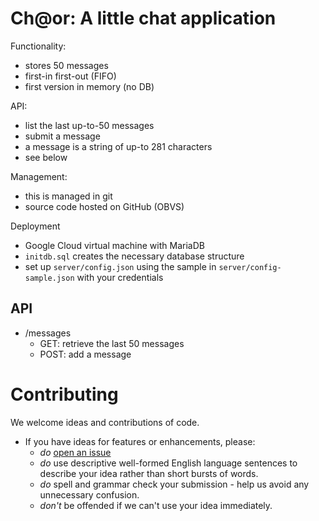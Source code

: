 Ch@or: A little chat application
=======

Functionality:
* stores 50 messages
* first-in first-out (FIFO)
* first version in memory (no DB)

API:
* list the last up-to-50 messages
* submit a message
* a message is a string of up-to 281 characters
* see below

Management:
* this is managed in git
* source code hosted on GitHub (OBVS)

Deployment
* Google Cloud virtual machine with MariaDB
* `initdb.sql` creates the necessary database structure
* set up `server/config.json` using the sample in `server/config-sample.json` with your credentials


API
-----

* /messages
  - GET: retrieve the last 50 messages
  - POST: add a message


Contributing
============
We welcome ideas and contributions of code.
* If you have ideas for features or enhancements, please:
  * _do_ [open an issue](../../issues/new)
  * _do_ use descriptive well-formed English language sentences to describe your idea rather than short bursts of words.
  * _do_ spell and grammar check your submission - help us avoid any unnecessary confusion.
  * _don't_ be offended if we can't use your idea immediately.
